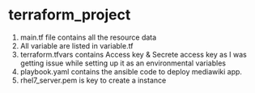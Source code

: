 # terraform_project

1. main.tf file contains all the resource data
2. All variable are listed in variable.tf
3. terraform.tfvars contains Access key & Secrete access key as I was getting issue while setting up it as an environmental variables
4. playbook.yaml contains the ansible code to deploy mediawiki app.
5. rhel7_server.pem is key to create a instance

